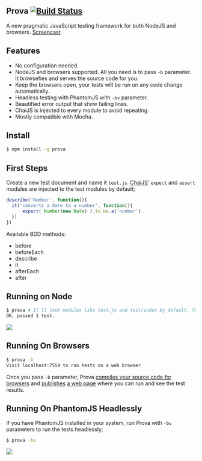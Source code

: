 ## Prova [![Build Status](https://travis-ci.org/azer/prova.png)](https://travis-ci.org/azer/prova)

A new pragmatic JavaScript testing framework for both NodeJS and browsers. [Screencast](https://vimeo.com/72334347)

## Features

- No configuration needed.
- NodeJS and browsers supported. All you need is to pass `-b` parameter. It browsefies and serves the source code for you.
- Keep the browsers open, your tests will be run on any code change automatically.
- Headless testing with PhantomJS with `-bv` parameter.
- Beautified error output that show failing lines.
- ChaiJS is injected to every module to avoid repeating.
- Mostly compatible with Mocha.

## Install

```bash
$ npm install -g prova
```

## First Steps

Create a new test document and name it `test.js`. [ChaiJS'](http://chaijs.com) `expect` and `assert` modules are injected to the test modules by default;

```js
describe('Number', function(){
  it('converts a date to a number', function(){    
      expect( Number(new Date) ).to.be.a('number')
  })
})
```

Available BDD methods:

* before
* beforeEach
* describe
* it
* afterEach
* after

## Running on Node

```bash
$ prova # It'll look modules like test.js and test/index by default. You can specify them manually; prova test_foo.js test_b*.js
OK, passed 1 test.
```

![](https://dl.dropbox.com/s/agkrqwdrw3jlfhs/fox_cli.png)

## Running On Browsers

```bash
$ prova -b
Visit localhost:7559 to run tests on a web browser
```

Once you pass `-b` parameter, Prova [compiles your source code for browsers](https://github.com/azer/fox/blob/master/lib/browser.js) and [publishes](https://github.com/azer/fox/blob/master/lib/server.js) [a web page](https://github.com/azer/fox/blob/master/web/index.html) where you can run and see the test results.

## Running On PhantomJS Headlessly

If you have PhantomJS installed in your system, run Prova with `-bv` parameters to run the tests headlessly;

```bash
$ prova -bv
```

![](https://dl.dropboxusercontent.com/s/xji3v0p4yonssgy/fox-bv.png)
